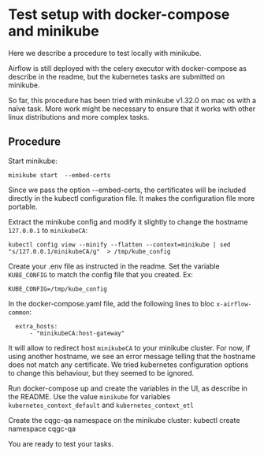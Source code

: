 # Test setup with docker-compose and minikube

Here we describe a procedure to test locally with minikube. 

Airflow is still deployed with the celery executor with docker-compose as describe in the readme, but the kubernetes tasks are submitted on minikube.

So far, this procedure has been tried with minikube v1.32.0 on mac os with a naïve task. More work might be necessary to ensure that 
it works with other linux distributions and more complex tasks.

## Procedure

Start minikube:

```
minikube start  --embed-certs
```

Since we pass the option --embed-certs, the certificates will be included directly in the kubectl configuration file. It makes the 
configuration file more portable.


Extract the minikube config and modify it slightly to change the hostname `127.0.0.1` to `minikubeCA`:

```
kubectl config view --minify --flatten --context=minikube | sed "s/127.0.0.1/minikubeCA/g"  > /tmp/kube_config
```

Create your .env file as instructed in the readme. Set the variable `KUBE_CONFIG` to match the config file that you created. Ex:

```
KUBE_CONFIG=/tmp/kube_config
```

In the docker-compose.yaml file, add the following lines to bloc `x-airflow-common`:

```
  extra_hosts:
      - "minikubeCA:host-gateway"
```

It will allow to redirect host `minikubeCA` to your minikube cluster. For now, if using another hostname, we see an error message 
telling that the hostname does not match any certificate. We tried kubernetes configuration options to change this behaviour, 
but they seemed to be ignored.

Run docker-compose up and create the variables in the UI, as describe in the README. Use the value `minikube` for variables
`kubernetes_context_default` and `kubernetes_context_etl`

Create the cqgc-qa namespace on the minikube cluster:
kubectl create namespace cqgc-qa


You are ready to test your tasks.
